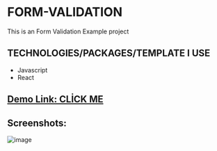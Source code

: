 # FORM-VALIDATION

This is an Form Validation Example project


## TECHNOLOGIES/PACKAGES/TEMPLATE I USE
* Javascript
* React



##  <a href="https://silly-salmiakki-301284.netlify.app/" target="_blank" alt="demo link">Demo Link: CLİCK ME </a>

## Screenshots:
![image](https://user-images.githubusercontent.com/72821281/234033162-cbfc63e7-87bd-490d-91c3-70845fd171fd.png)









